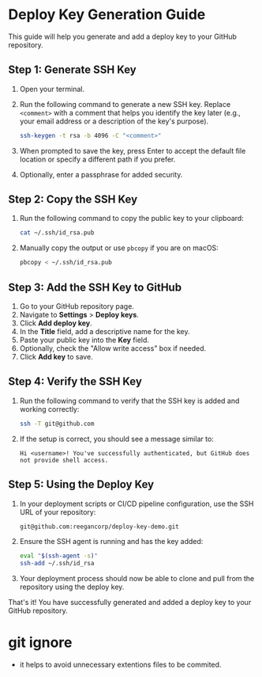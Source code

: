 # Deploy Key Generation Guide

This guide will help you generate and add a deploy key to your GitHub repository.

## Step 1: Generate SSH Key

1. Open your terminal.
2. Run the following command to generate a new SSH key. Replace `<comment>` with a comment that helps you identify the key later (e.g., your email address or a description of the key's purpose).

    ```sh
    ssh-keygen -t rsa -b 4096 -C "<comment>"
    ```

3. When prompted to save the key, press Enter to accept the default file location or specify a different path if you prefer.
4. Optionally, enter a passphrase for added security.

## Step 2: Copy the SSH Key

1. Run the following command to copy the public key to your clipboard:

    ```sh
    cat ~/.ssh/id_rsa.pub
    ```

2. Manually copy the output or use `pbcopy` if you are on macOS:

    ```sh
    pbcopy < ~/.ssh/id_rsa.pub
    ```

## Step 3: Add the SSH Key to GitHub

1. Go to your GitHub repository page.
2. Navigate to **Settings** > **Deploy keys**.
3. Click **Add deploy key**.
4. In the **Title** field, add a descriptive name for the key.
5. Paste your public key into the **Key** field.
6. Optionally, check the "Allow write access" box if needed.
7. Click **Add key** to save.

## Step 4: Verify the SSH Key

1. Run the following command to verify that the SSH key is added and working correctly:

    ```sh
    ssh -T git@github.com
    ```

2. If the setup is correct, you should see a message similar to:

    ```
    Hi <username>! You've successfully authenticated, but GitHub does not provide shell access.
    ```

## Step 5: Using the Deploy Key

1. In your deployment scripts or CI/CD pipeline configuration, use the SSH URL of your repository:

    ```sh
    git@github.com:reegancorp/deploy-key-demo.git
    ```

2. Ensure the SSH agent is running and has the key added:

    ```sh
    eval "$(ssh-agent -s)"
    ssh-add ~/.ssh/id_rsa
    ```

3. Your deployment process should now be able to clone and pull from the repository using the deploy key.

That's it! You have successfully generated and added a deploy key to your GitHub repository.

# git ignore
- it helps to avoid unnecessary extentions files to be commited.